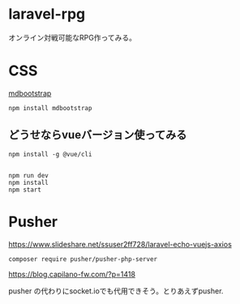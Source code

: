 # laravel-rpg
オンライン対戦可能なRPG作ってみる。

# CSS
[mdbootstrap](https://mdbootstrap.com/docs/jquery/)

``` npm install mdbootstrap ```

## どうせならvueバージョン使ってみる

``` 
npm install -g @vue/cli 


npm run dev
npm install
npm start

```





# Pusher

https://www.slideshare.net/ssuser2ff728/laravel-echo-vuejs-axios

``` composer require pusher/pusher-php-server ```

https://blog.capilano-fw.com/?p=1418

pusher の代わりにsocket.ioでも代用できそう。とりあえずpusher.
